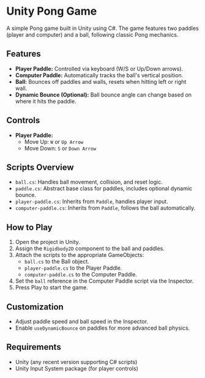 # Unity Pong Game

A simple Pong game built in Unity using C#. The game features two paddles (player and computer) and a ball, following classic Pong mechanics.

## Features

- **Player Paddle:** Controlled via keyboard (W/S or Up/Down arrows).
- **Computer Paddle:** Automatically tracks the ball's vertical position.
- **Ball:** Bounces off paddles and walls, resets when hitting left or right wall.
- **Dynamic Bounce (Optional):** Ball bounce angle can change based on where it hits the paddle.

## Controls

- **Player Paddle:**  
  - Move Up: `W` or `Up Arrow`
  - Move Down: `S` or `Down Arrow`

## Scripts Overview

- `ball.cs`: Handles ball movement, collision, and reset logic.
- `paddle.cs`: Abstract base class for paddles, includes optional dynamic bounce.
- `player-paddle.cs`: Inherits from `Paddle`, handles player input.
- `computer-paddle.cs`: Inherits from `Paddle`, follows the ball automatically.

## How to Play

1. Open the project in Unity.
2. Assign the `Rigidbody2D` component to the ball and paddles.
3. Attach the scripts to the appropriate GameObjects:
   - `ball.cs` to the Ball object.
   - `player-paddle.cs` to the Player Paddle.
   - `computer-paddle.cs` to the Computer Paddle.
4. Set the `ball` reference in the Computer Paddle script via the Inspector.
5. Press Play to start the game.

## Customization

- Adjust paddle speed and ball speed in the Inspector.
- Enable `useDynamicBounce` on paddles for more advanced ball physics.

## Requirements

- Unity (any recent version supporting C# scripts)
- Unity Input System package (for player controls)

